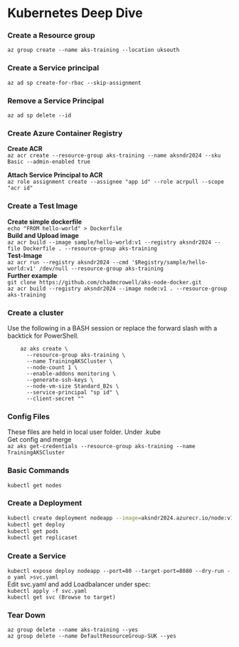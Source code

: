 # Kubernetes Deep Dive

### Create a Resource group

```az group create --name aks-training --location uksouth```

### Create a Service principal

```az ad sp create-for-rbac --skip-assignment```

### Remove a Service Principal

```az ad sp delete --id ```

### Create Azure Container Registry

**Create ACR**   
```az acr create --resource-group aks-training --name aksndr2024 --sku Basic --admin-enabled true```

**Attach Service Principal to ACR**   
```az role assignment create --assignee "app id" --role acrpull --scope "acr id"```

### Create a Test Image

**Create simple dockerfile**   
```echo "FROM hello-world" > Dockerfile```   
**Build and Upload image**   
```az acr build --image sample/hello-world:v1 --registry aksndr2024 --file Dockerfile . --resource-group aks-training```   
**Test-Image**   
```az acr run --registry aksndr2024 --cmd '$Registry/sample/hello-world:v1' /dev/null --resource-group aks-training```   
**Further example**   
```git clone https://github.com/chadmcrowell/aks-node-docker.git```   
```az acr build --registry aksndr2024 --image node:v1 . --resource-group aks-training```


### Create a cluster

Use the following in a BASH session or replace the forward slash with a backtick for PowerShell.   

```
    az aks create \
      --resource-group aks-training \
      --name TrainingAKSCluster \
      --node-count 1 \
      --enable-addons monitoring \
      --generate-ssh-keys \
      --node-vm-size Standard_B2s \
      --service-principal "sp id" \
      --client-secret ""
```

### Config Files

These files are held in local user folder. Under .kube   
Get config and merge   
```az aks get-credentials --resource-group aks-training --name TrainingAKSCluster```

### Basic Commands

```kubectl get nodes```

### Create a Deployment
```bash
kubectl create deployment nodeapp --image=aksndr2024.azurecr.io/node:v1 --replicas=1 --port=8080
kubectl get deploy
kubectl get pods
kubectl get replicaset
```

### Create a Service

```kubectl expose deploy nodeapp --port=80 --target-port=8080 --dry-run -o yaml >svc.yaml```   
Edit svc.yaml and add Loadbalancer under spec:   
```kubectl apply -f svc.yaml```   
```kubectl get svc (Browse to target)```   

### Tear Down

```az group delete --name aks-training --yes```   
```az group delete --name DefaultResourceGroup-SUK --yes```
